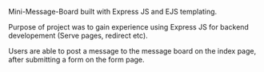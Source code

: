 Mini-Message-Board built with Express JS and EJS templating.

Purpose of project was to gain experience using Express JS for backend developement (Serve pages, redirect etc).

Users are able to post a message to the message board on the index page, after submitting a form on the form page.
